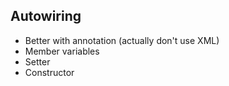 ## Autowiring

* Better with annotation (actually don't use XML)
* Member variables
* Setter
* Constructor
